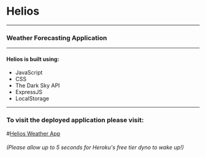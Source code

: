 # Helios
---
### Weather Forecasting Application
---

#### Helios is built using:

- JavaScript
- CSS
- The Dark Sky API
- ExpressJS
- LocalStorage

---
### To visit the deployed application please visit:
#[Helios Weather App](https://helios-project.herokuapp.com/)
###### (Please allow up to 5 seconds for Heroku's free tier dyno to wake up!)



